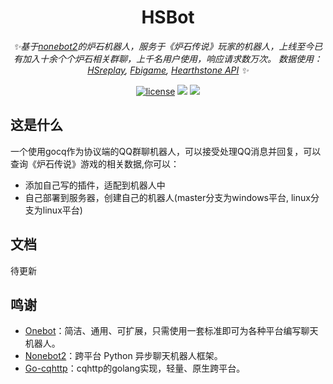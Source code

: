 <div align="center">

# HSBot

_✨基于[nonebot2](https://github.com/nonebot/nonebot2)的炉石机器人，服务于《炉石传说》玩家的机器人，上线至今已有加入十余个个炉石相关群聊，上千名用户使用，响应请求数万次。
  数据使用：[HSreplay](https://hsreplay.net/), [Fbigame](https://hs.fbigame.com/), [Hearthstone API](https://hearthstoneapi.com/)
✨_

</div>

<p align="center">
<a href="https://www.python.org/">
<img src="https://img.shields.io/badge/python-3.10-blue" alt="license"></a>
<a href="https://github.com/nonebot/nonebot2">
<img src="https://img.shields.io/badge/nonebot-2.0.0b4-yellow"></a>
<a href="https://github.com/Mrs4s/go-cqhttp">
<img src="https://img.shields.io/badge/go--cqhttp-v1.0.0--rc3-red"></a>
</p>


## 这是什么
一个使用gocq作为协议端的QQ群聊机器人，可以接受处理QQ消息并回复，可以查询《炉石传说》游戏的相关数据,你可以：
- 添加自己写的插件，适配到机器人中
- 自己部署到服务器，创建自己的机器人(master分支为windows平台, linux分支为linux平台)

## 文档
待更新

## 鸣谢
- [Onebot](https://onebot.dev/)：简洁、通用、可扩展，只需使用一套标准即可为各种平台编写聊天机器人。
- [Nonebot2](https://github.com/nonebot/nonebot2)：跨平台 Python 异步聊天机器人框架。
- [Go-cqhttp](https://github.com/Mrs4s/go-cqhttp)：cqhttp的golang实现，轻量、原生跨平台。

